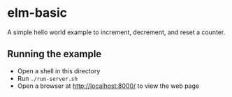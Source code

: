 # elm-basic

A simple hello world example to increment, decrement, and reset a counter.

## Running the example

- Open a shell in this directory
- Run `./run-server.sh`
- Open a browser at <http://localhost:8000/> to view the web page
